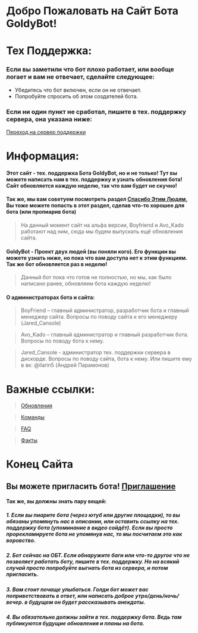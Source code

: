 <script src = "/goldy.js"> 
</script>
# Добро Пожаловать на Сайт Бота GoldyBot!
<!-- Не трогать это -->
<link type="image/x-icon" href="https://raw.githubusercontent.com/nikitosPy/nikitospy.github.io/9290dd94027ace01b9584e1840f8c665d38b8b42/favicon.ico">


# Тех Поддержка:
### Если вы заметили что бот плохо работает, или вообще логает и вам не отвечает, сделайте следующее:

- Убедитесь что бот включен, если он не отвечает.
- Попробуйте спросить об этом создателей бота.

### Если ни один пункт не сработал, пишите в тех. поддержку сервера, она указана ниже:
[Переход на сервер поддержки](https://discord.gg/6U9MA82RUy)

# Информация:
#### Этот сайт - тех. поддержка Бота GoldyBot, но и не только! Тут вы можете написать нам в тех. поддержку и узнать обновления бота! Сайт обновляется каждую неделю, так что вам будет не скучно!
#### Так же, мы вам советуем посмотреть раздел [Спасибо Этим Людям](https://goldybot.gq/thanks), Вы тоже можете попасть в этот раздел, сделав что-то хорошее для бота (или пропиарив бота)
> На данный момент сайт на альфа версии, Boyfriend и Avo_Kado работают над ним, сюда мы будем выпускать ещё обновления сайта.

#### GoldyBot - Проект двух людей (вы поняли кого). Его функции вы можете узнать ниже, но пока что вам доступа нет к этим функциям. Так же бот обновляется раз в неделю! 
> Данный бот пока что готов не полностью, но мы, как было написано ранее, обновляем бота каждую неделю!

#### О администраторах бота и сайта:
> BoyFriend – главный администратор, разработчик бота и главный менеджер сайта. Вопросы по поводу сайта к его менеджеру (Jared_Cansole)

> Avo_Kado – главный администратор и главный разработчик бота. Вопросы по поводу бота к нему. 

> Jared_Cansole - администратор тех. поддержки сервера в дискорде. Вопросы по поводу сайта, бота к нему. Или пишите ему в вк: @ilarin5 (Андрей Парамонов)



# Важные ссылки:

> [Обновления](https://www.goldybot.gq/upgrades)

> [Команды](https://www.goldybot.gq/commands)

> [FAQ](https://goldybot.gq/faq)

> [Факты](https://www.goldybot.gq/facts)




# Конец Сайта
## Вы можете пригласить бота! [Приглашение](https://dsc.gg/goldybot123)

#### Так же, вы должны знать пару вещей:
##### 1. Если вы пиарите бота (через ютуб или другие площадки), то вы обязаны упомянуть нас в описании, или оставить ссылку на тех. поддержку бота (упоминание в видео сойдёт). Если вы просто прорекламируете бота не упомянув нас, то мы посчитаем это как воровство.
##### 2. Бот сейчас на ОБТ. Если обнаружите баги или что-то другое что не позволяет работать боту, пишите в тех. поддержку. Но на всякий случай просто попробуйте выгнать бота из сервера, и потом пригласить.
##### 3. Вам стоит почаще улыбаться. Голди бот может вас поприветствовать в ответ, или написать доброе утро/день/ночь/вечер. в будущем он будет рассказывать анекдоты.
##### 4. Вы обязательно должны зайти в тех. поддержку бота. Ведь там публикуются будущие обновления и планы на бота.
